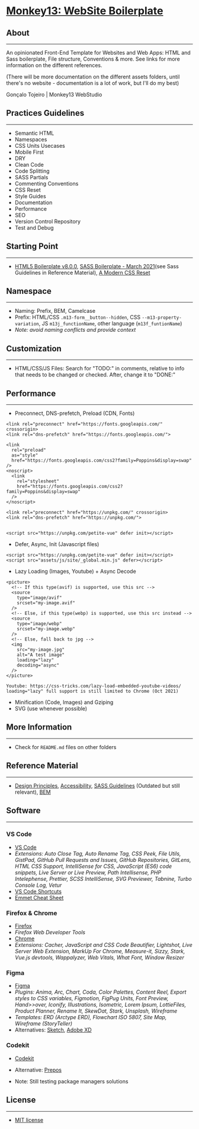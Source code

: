 # [Monkey13: WebSite Boilerplate](https://monkey13.studio)

## About

---

An opinionated Front-End Template for Websites and Web Apps: HTML and Sass boilerplate, File structure, Conventions & more.
See links for more information on the different references.

(There will be more documentation on the different assets folders, until there's no website - documentation is a lot of work, but I'll do my best)

Gonçalo Tojeiro | Monkey13 WebStudio

## Practices Guidelines

---

- Semantic HTML
- Namespaces
- CSS Units Usecases
- Mobile First
- DRY
- Clean Code
- Code Splitting
- SASS Partials
- Commenting Conventions
- CSS Reset
- Style Guides
- Documentation
- Performance
- SEO
- Version Control Repository
- Test and Debug

## Starting Point

---

- [HTML5 Boilerplate v8.0.0](https://html5boilerplate.com/), [SASS Boilerplate - March 2021](https://github.com/KittyGiraudel/sass-boilerplate)(see Sass Guidelines in Reference Material), [A Modern CSS Reset](https://piccalil.li/blog/a-modern-css-reset/)

## Namespace

---

- Naming: Prefix, BEM, Camelcase
- Prefix: HTML/CSS `.m13-form__button--hidden`, CSS `--m13-property-variation`, JS `m13j_functionName`, other language (`m13f_funtionName`)
- _Note: avoid naming conflicts and provide context_

## Customization

---

- HTML/CSS/JS Files: Search for "TODO:" in comments, relative to info that needs to be changed or checked. After, change it to "DONE:"

## Performance

---

- Preconnect, DNS-prefetch, Preload (CDN, Fonts)

```
<link rel="preconnect" href="https://fonts.googleapis.com/" crossorigin>
<link rel="dns-prefetch" href="https://fonts.googleapis.com/">

<link
  rel="preload"
  as="style"
  href="https://fonts.googleapis.com/css2?family=Poppins&display=swap"
/>
<noscript>
  <link
    rel="stylesheet"
    href="https://fonts.googleapis.com/css2?family=Poppins&display=swap"
  />
</noscript>
```

```
<link rel="preconnect" href="https://unpkg.com/" crossorigin>
<link rel="dns-prefetch" href="https://unpkg.com/">


<script src="https://unpkg.com/petite-vue" defer init></script>
```

- Defer, Async, Init (Javascript files)

```
<script src="https://unpkg.com/petite-vue" defer init></script>
<script src="assets/js/site/_global.min.js" defer></script>
```

- Lazy Loading (Images, Youtube) + Async Decode

```
<picture>
  <!-- If this type(avif) is supported, use this src -->
  <source
    type="image/avif"
    srcset="my-image.avif"
  />
  <!-- Else, if this type(webp) is supported, use this src instead -->
  <source
    type="image/webp"
    srcset="my-image.webp"
  />
  <!-- Else, fall back to jpg -->
  <img
    src="my-image.jpg"
    alt="A test image"
    loading="lazy"
    decoding="async"
  />
</picture>

Youtube: https://css-tricks.com/lazy-load-embedded-youtube-videos/
loading="lazy" full support is still limited to Chrome (Oct 2021)
```

- Minification (Code, Images) and Gziping
- SVG (use whenever possible)

## More Information

---

- Check for `README.md` files on other folders

## Reference Material

---

- [Design Principles](https://principles.adactio.com/), [Accessibility](https://developer.mozilla.org/en-US/docs/Learn/Accessibility), [SASS Guidelines](https://sass-guidelin.es/) (Outdated but still relevant), [BEM](http://getbem.com)

## Software

---

### VS Code

- [VS Code](https://code.visualstudio.com/)
- _Extensions: Auto Close Tag, Auto Rename Tag, CSS Peek, File Utils, GistPad, GitHub Pull Requests and Issues, GitHub Repositories, GitLens, HTML CSS Support, IntelliSense for CSS, JavaScript (ES6) code snippets, Live Server or Live Preview, Path Intellisense, PHP Intelephense, Prettier, SCSS IntelliSense, SVG Previewer, Tabnine, Turbo Console Log, Vetur_
- [VS Code Shortcuts](https://code.visualstudio.com/shortcuts/keyboard-shortcuts-macos.pdf)
- [Emmet Cheat Sheet](https://docs.emmet.io/cheat-sheet/)

### Firefox & Chrome

- [Firefox](https://www.mozilla.org/en-US/firefox/new/)
- _Firefox Web Developer Tools_
- [Chrome](https://www.google.com/chrome/)
- _Extensions: Cacher, JavaScript and CSS Code Beautifier, Lightshot, Live Server Web Extension, MarkUp For Chrome, Measure-it, Sizzy, Stark, Vue.js devtools, Wappalyzer, Web Vitals, What Font, Window Resizer_

### Figma

- [Figma](https://www.figma.com/)
- _Plugins: Anima, Arc, Chart, Coda, Color Palettes, Content Reel, Export styles to CSS variables, Figmotion, FigPug Units, Font Preview, Hand>>over, Iconify, Illustrations, Isometric, Lorem Ipsum, LottieFiles, Product Planner, Rename It, SkewDat, Stark, Unsplash, Wireframe_
- _Templates: ERD (Arctype ERD), Flowchart ISO 5807, Site Map, Wireframe (StoryTeller)_
- Alternatives: [Sketch](https://www.sketch.com/), [Adobe XD](https://www.adobe.com/products/xd.html)

### Codekit

- [Codekit](https://codekitapp.com/)
- Alternative: [Prepos](https://prepros.io/)

- Note: Still testing package managers solutions

## License

---

- [MIT license](https://opensource.org/licenses/MIT)
